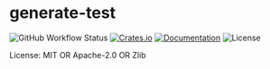 # generate-test

![GitHub Workflow Status](https://img.shields.io/github/workflow/status/BVE-Reborn/generate-test/Build)
[![Crates.io](https://img.shields.io/crates/v/generate-test)](https://crates.io/crates/generate-test)
[![Documentation](https://docs.rs/generate-test/badge.svg)](https://docs.rs/generate-test)
![License](https://img.shields.io/crates/l/generate-test)




License: MIT OR Apache-2.0 OR Zlib
